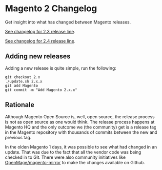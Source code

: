 # Magento 2 Changelog

Get insight into what has changed between Magento releases.

[See changelog for 2.3 release line](https://github.com/tdgroot/magento2-changelog/tree/2.3).

[See changelog for 2.4 release line](https://github.com/tdgroot/magento2-changelog/tree/2.4).

## Adding new releases

Adding a new release is quite simple, run the following:

```
git checkout 2.x
./update.sh 2.x.x
git add Magento
git commit -m "Add Magento 2.x.x"
```

## Rationale

Although Magento Open Source is, well, open source, the release process is not as open source as one would think. The release process happens at Magento HQ and the only outcome we (the community) get is a release tag in the Magento repository with thousands of commits between the new and previous tag.

In the olden Magento 1 days, it was possible to see what had changed in an update. That was due to the fact that all the vendor code was being checked in to Git. There were also community initiatives like [OpenMage/magento-mirror](https://github.com/OpenMage/magento-mirror) to make the changes available on Github.
